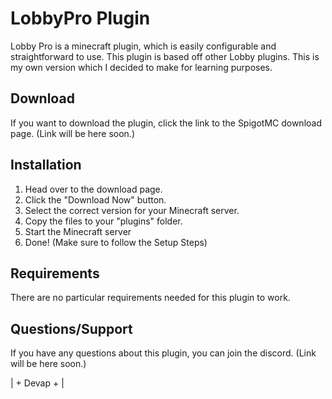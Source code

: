 # LobbyPro Plugin

Lobby Pro is a minecraft plugin, which is easily configurable and straightforward to use.
This plugin is based off other Lobby plugins. This is my own version which I decided to make for learning purposes.
## Download

If you want to download the plugin, click the link to the SpigotMC download page.
(Link will be here soon.)
## Installation

1. Head over to the download page.
2. Click the "Download Now" button.
3. Select the correct version for your Minecraft server.
4. Copy the files to your "plugins" folder.
5. Start the Minecraft server
6. Done! (Make sure to follow the Setup Steps)
## Requirements

There are no particular requirements needed for this plugin to work.
## Questions/Support

If you have any questions about this plugin, you can join the discord.
(Link will be here soon.)

| + Devap + |
